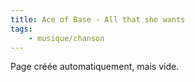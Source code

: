 ```yaml
---
title: Ace of Base - All that she wants
tags:
    - musique/chanson
---
```


Page créée automatiquement, mais vide.
